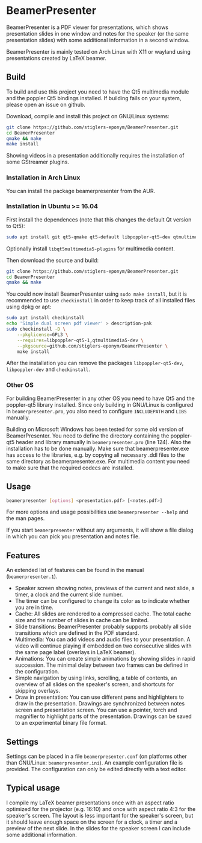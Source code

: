 # BeamerPresenter
BeamerPresenter is a PDF viewer for presentations, which shows presentation
slides in one window and notes for the speaker (or the same presentation
slides) with some additional information in a second window.

BeamerPresenter is mainly tested on Arch Linux with X11 or wayland using
presentations created by LaTeX beamer.


## Build
To build and use this project you need to have the Qt5 multimedia module and the
poppler Qt5 bindings installed.
If building fails on your system, please open an issue on github.

Download, compile and install this project on GNU/Linux systems:
```sh
git clone https://github.com/stiglers-eponym/BeamerPresenter.git
cd BeamerPresenter
qmake && make
make install
```
Showing videos in a presentation additionally requires the installation of some
GStreamer plugins.


### Installation in Arch Linux
You can install the package beamerpresenter from the AUR.


### Installation in Ubuntu >= 16.04
First install the dependences (note that this changes the default Qt version to Qt5):
```sh
sudo apt install git qt5-qmake qt5-default libpoppler-qt5-dev qtmultimedia5-dev
```
Optionally install `libqt5multimedia5-plugins` for multimedia content.

Then download the source and build:
```sh
git clone https://github.com/stiglers-eponym/BeamerPresenter.git
cd BeamerPresenter
qmake && make
```
You could now install BeamerPresenter using `sudo make install`, but it is
recommended to use `checkinstall` in order to keep track of all installed files
using dpkg or apt:
```sh
sudo apt install checkinstall
echo 'Simple dual screen pdf viewer' > description-pak
sudo checkinstall -D \
	--pkglicense=GPL3 \
	--requires=libpoppler-qt5-1,qtmultimedia5-dev \
	--pkgsource=github.com/stiglers-eponym/BeamerPresenter \
	make install
```

After the installation you can remove the packages `libpoppler-qt5-dev`, `libpoppler-dev` and `checkinstall`.


### Other OS
For building BeamerPresenter in any other OS you need to have Qt5 and the
poppler-qt5 library installed. Since only building in GNU/Linux is configured
in `beamerpresenter.pro`, you also need to configure `INCLUDEPATH` and `LIBS`
manually.

Building on Microsoft Windows has been tested for some old version of BeamerPresenter.
You need to define the directory containing the poppler-qt5 header and library
manually in `beamerpresenter.pro` (line 124). Also the installation has to be
done manually. Make sure that beamerpresenter.exe has access to the libraries,
e.g. by copying all necessary .ddl files to the same directory as
beamerpresenter.exe. For multimedia content you need to make sure that the
required codecs are installed.


## Usage
```sh
beamerpresenter [options] <presentation.pdf> [<notes.pdf>]
```
For more options and usage possibilities use `beamerpresenter --help` and the
man pages.

If you start `beamerpresenter` without any arguments, it will show a file dialog
in which you can pick you presentation and notes file.


## Features
An extended list of features can be found in the manual (`beamerpresenter.1`).
*	Speaker screen showing notes, previews of the current and next slide, a
	timer, a clock and the current slide number.
*	The timer can be configured to change its color as to indicate whether you
	are in time.
*	Cache: All slides are rendered to a compressed cache.
	The total cache size and the number of slides in cache can be limited.
*	Slide transitions: BeamerPresenter probably supports probably all slide
	transitions	which are defined in the PDF standard.
*	Multimedia: You can add videos and audio files to your presentation.
	A video will continue playing if embedded on two consecutive slides with
	the same page label (overlays in LaTeX beamer).
*	Animations: You can create simple animations by showing slides in rapid
	succession. The minimal delay between two frames can be defined in the
	configuration.
*	Simple navigation by using links, scrolling, a table of contents, an
	overview of all slides on the speaker's screen, and shortcuts for skipping
	overlays.
*	Draw in presentation: You can use different pens and highlighters to draw
	in the presentation. Drawings are synchronized between notes screen and
	presentation screen. You can use a pointer, torch and magnifier to
	highlight parts of the presentation.
	Drawings can be saved to an experimental binary file format.


## Settings
Settings can be placed in a file `beamerpresenter.conf` (on platforms other than
GNU/Linux: `beamerpresenter.ini`). An example configuration file is provided.
The configuration can only be edited directly with a text editor.


## Typical usage
I compile my LaTeX beamer presentations once with an aspect ratio optimized for
the projector (e.g. 16:10) and once with aspect ratio 4:3 for the speaker's
screen. The layout is less important for the speaker's screen, but it should
leave enough space on the screen for a clock, a timer and a preview of the next
slide.
In the slides for the speaker screen I can include some additional information.
